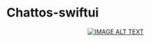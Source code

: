# Chattos-swiftui




<div align="center">
  <a href="https://www.youtube.com/watch?v=uJ8RL2vUeOw&feature=youtu.be"><img src="https://yt-embed.herokuapp.com/embed?v=uJ8RL2vUeOwU" alt="IMAGE ALT TEXT"></a>
</div>
